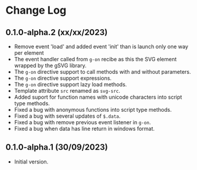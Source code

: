 # Change Log

## 0.1.0-alpha.2 (xx/xx/2023)

- Remove event 'load' and added event 'init' than is launch only one way per element
- The event handler called from `g-on` recibe as this the SVG element wrapped by the gSVG library. 
- The `g-on` directive support to call methods with and without parameters.
- The `g-on` directive support expressions.
- The `g-on` directive support lazy load methods.
- Template attribute `src` renamed as `svg-src`.
- Added suport for function names with unicode characters into script type methods.
- Fixed a bug with anonymous functions into script type methods.
- Fixed a bug with several updates of `$.data`.
- Fixed a bug with remove previous event listener in `g-on`. 
- Fixed a bug when data has line return in windows format.

## 0.1.0-alpha.1 (30/09/2023)

- Initial version.